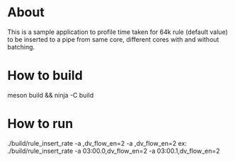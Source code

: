 # About
This is a sample application to profile time taken for 64k rule (default value) to be inserted to a pipe from same core, different cores with and without batching.

# How to build
meson build && ninja -C build

# How to run
./build/rule_insert_rate -a <interface1>,dv_flow_en=2 -a <interface2>,dv_flow_en=2
ex: ./build/rule_insert_rate -a 03:00.0,dv_flow_en=2 -a 03:00.1,dv_flow_en=2

